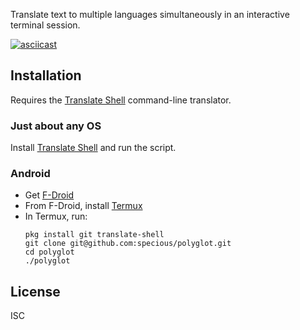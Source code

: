 Translate text to multiple languages simultaneously in an interactive terminal session.

[![asciicast](https://asciinema.org/a/541313.svg)](https://asciinema.org/a/541313)

## Installation

Requires the [Translate Shell](https://github.com/soimort/translate-shell) command-line translator.

### Just about any OS

Install [Translate Shell](https://github.com/soimort/translate-shell) and run the script.

### Android

- Get [F-Droid](https://f-droid.org)
- From F-Droid, install [Termux](https://f-droid.org/en/packages/com.termux/)
- In Termux, run:
  ```
  pkg install git translate-shell
  git clone git@github.com:specious/polyglot.git
  cd polyglot
  ./polyglot
  ```

## License

ISC
